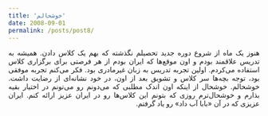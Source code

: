 ```yaml
---
title: 'خوشحالم'
date: 2008-09-01
permalink: /posts/post8/
---
```

<div align="justify" dir="rtl">

هنوز یک ماه از شروع  دوره جدید تحصیلم نگذشته که بهم یک کلاس دادن. همیشه به تدریس علاقمند بودم و اون موقع‌ها که ایران بودم از هر فرصتی برای برگزاری کلاس استفاده می‌کردم. اولین تجربه تدریس به زبان غیرمادری بود. فکر می‌کنم تجربه موفقی بود، توجه بچه‌ها سر کلاس و تشویق بعد از اون، در خود نشانه‌ای از رضایت داشت. خوشحالم. خوشحال از اینکه اون اندک مطلبی که می‌دونم رو می‌تونم در اختیار بقیه بذارم و خوشحال‌ترم روزی که بتونم این کلاس‌ها رو در ایران عزیز ارائه کنم. ایران عزیزی که در آن «بابا آب داد» رو یاد گرفتم.

</div>


